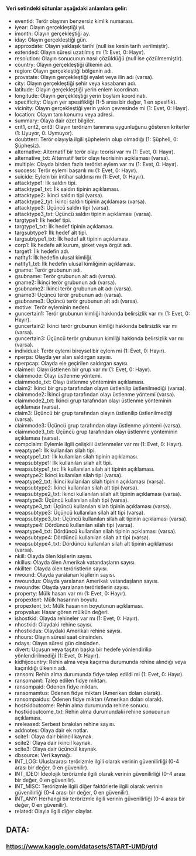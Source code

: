 #### Veri setindeki sütunlar aşağıdaki anlamlara gelir:

- eventid: Terör olayının benzersiz kimlik numarası.
- iyear: Olayın gerçekleştiği yıl.
- imonth: Olayın gerçekleştiği ay.
- iday: Olayın gerçekleştiği gün.
- approxdate: Olayın yaklaşık tarihi (null ise kesin tarih verilmiştir).
- extended: Olayın süresi uzatılmış mı (1: Evet, 0: Hayır).
- resolution: Olayın sonucunun nasıl çözüldüğü (null ise çözülmemiştir).
- country: Olayın gerçekleştiği ülkenin adı.
- region: Olayın gerçekleştiği bölgenin adı.
- provstate: Olayın gerçekleştiği eyalet veya ilin adı (varsa).
- city: Olayın gerçekleştiği şehir veya kasabanın adı.
- latitude: Olayın gerçekleştiği yerin enlem koordinatı.
- longitude: Olayın gerçekleştiği yerin boylam koordinatı.
- specificity: Olayın yer spesifikliği (1-5 arası bir değer, 1 en spesifik).
- vicinity: Olayın gerçekleştiği yerin yakın çevresinde mi (1: Evet, 0: Hayır).
- location: Olayın tam konumu veya adresi.
- summary: Olaya dair özet bilgiler.
- crit1, crit2, crit3: Olayın terörizm tanımına uygunluğunu gösteren kriterler (1: Uyuyor, 0: Uymuyor).
- doubtterr: Terör olayıyla ilgili şüphelerin olup olmadığı (1: Şüpheli, 0: Şüphesiz).
- alternative: Alternatif bir terör olayı teorisi var mı (1: Evet, 0: Hayır).
- alternative_txt: Alternatif terör olayı teorisinin açıklaması (varsa).
- multiple: Olayda birden fazla terörist eylem var mı (1: Evet, 0: Hayır).
- success: Terör eylemi başarılı mı (1: Evet, 0: Hayır).
- suicide: Eylem bir intihar saldırısı mı (1: Evet, 0: Hayır).
- attacktype1: İlk saldırı tipi.
- attacktype1_txt: İlk saldırı tipinin açıklaması.
- attacktype2: İkinci saldırı tipi (varsa).
- attacktype2_txt: İkinci saldırı tipinin açıklaması (varsa).
- attacktype3: Üçüncü saldırı tipi (varsa).
- attacktype3_txt: Üçüncü saldırı tipinin açıklaması (varsa).
- targtype1: İlk hedef tipi.
- targtype1_txt: İlk hedef tipinin açıklaması.
- targsubtype1: İlk hedef alt tipi.
- targsubtype1_txt: İlk hedef alt tipinin açıklaması.
- corp1: İlk hedefe ait kurum, şirket veya örgüt adı.
- target1: İlk hedefin adı.
- natlty1: İlk hedefin ulusal kimliği.
- natlty1_txt: İlk hedefin ulusal kimliğinin açıklaması.
- gname: Terör grubunun adı.
- gsubname: Terör grubunun alt adı (varsa).
- gname2: İkinci terör grubunun adı (varsa).
- gsubname2: İkinci terör grubunun alt adı (varsa).
- gname3: Üçüncü terör grubunun adı (varsa).
- gsubname3: Üçüncü terör grubunun alt adı (varsa).
- motive: Terör eyleminin nedeni.
- guncertain1: Terör grubunun kimliği hakkında belirsizlik var mı (1: Evet, 0: Hayır).
- guncertain2: İkinci terör grubunun kimliği hakkında belirsizlik var mı (varsa).
- guncertain3: Üçüncü terör grubunun kimliği hakkında belirsizlik var mı (varsa).
- individual: Terör eylemi bireysel bir eylem mi (1: Evet, 0: Hayır).
- nperps: Olayda yer alan saldırgan sayısı.
- nperpcap: Olayda ele geçirilen saldırgan sayısı.
- claimed: Olayı üstlenen bir grup var mı (1: Evet, 0: Hayır).
- claimmode: Olayı üstlenme yöntemi.
- claimmode_txt: Olayı üstlenme yönteminin açıklaması.
- claim2: İkinci bir grup tarafından olayın üstlenilip üstlenilmediği (varsa).
- claimmode2: İkinci grup tarafından olayı üstlenme yöntemi (varsa).
- claimmode2_txt: İkinci grup tarafından olayı üstlenme yönteminin açıklaması (varsa).
- claim3: Üçüncü bir grup tarafından olayın üstlenilip üstlenilmediği (varsa).
- claimmode3: Üçüncü grup tarafından olayı üstlenme yöntemi (varsa).
- claimmode3_txt: Üçüncü grup tarafından olayı üstlenme yönteminin açıklaması (varsa).
- compclaim: Eylemle ilgili çelişkili üstlenmeler var mı (1: Evet, 0: Hayır).
- weaptype1: İlk kullanılan silah tipi.
- weaptype1_txt: İlk kullanılan silah tipinin açıklaması.
- weapsubtype1: İlk kullanılan silah alt tipi.
- weapsubtype1_txt: İlk kullanılan silah alt tipinin açıklaması.
- weaptype2: İkinci kullanılan silah tipi (varsa).
- weaptype2_txt: İkinci kullanılan silah tipinin açıklaması (varsa).
- weapsubtype2: İkinci kullanılan silah alt tipi (varsa).
- weapsubtype2_txt: İkinci kullanılan silah alt tipinin açıklaması (varsa).
- weaptype3: Üçüncü kullanılan silah tipi (varsa).
- weaptype3_txt: Üçüncü kullanılan silah tipinin açıklaması (varsa).
- weapsubtype3: Üçüncü kullanılan silah alt tipi (varsa).
- weapsubtype3_txt: Üçüncü kullanılan silah alt tipinin açıklaması (varsa).
- weaptype4: Dördüncü kullanılan silah tipi (varsa).
- weaptype4_txt: Dördüncü kullanılan silah tipinin açıklaması (varsa).
- weapsubtype4: Dördüncü kullanılan silah alt tipi (varsa).
- weapsubtype4_txt: Dördüncü kullanılan silah alt tipinin açıklaması (varsa).
- nkill: Olayda ölen kişilerin sayısı.
- nkillus: Olayda ölen Amerikalı vatandaşların sayısı.
- nkillter: Olayda ölen teröristlerin sayısı.
- nwound: Olayda yaralanan kişilerin sayısı.
- nwoundus: Olayda yaralanan Amerikalı vatandaşların sayısı.
- nwoundte: Olayda yaralanan teröristlerin sayısı.
- property: Mülk hasarı var mı (1: Evet, 0: Hayır).
- propextent: Mülk hasarının boyutu.
- propextent_txt: Mülk hasarının boyutunun açıklaması.
- propvalue: Hasar gören mülkün değeri.
- ishostkid: Olayda rehineler var mı (1: Evet, 0: Hayır).
- nhostkid: Olaydaki rehine sayısı.
- nhostkidus: Olaydaki Amerikalı rehine sayısı.
- nhours: Olayın süresi saat cinsinden.
- ndays: Olayın süresi gün cinsinden.
- divert: Uçuşun veya taşıtın başka bir hedefe yönlendirilip yönlendirilmediği (1: Evet, 0: Hayır).
- kidhijcountry: Rehin alma veya kaçırma durumunda rehine alındığı veya kaçırıldığı ülkenin adı.
- ransom: Rehin alma durumunda fidye talep edildi mi (1: Evet, 0: Hayır).
- ransomamt: Talep edilen fidye miktarı.
- ransompaid: Ödenen fidye miktarı.
- ransomamtus: Ödenen fidye miktarı (Amerikan doları olarak).
- ransompaidus: Ödenen fidye miktarı (Amerikan doları olarak).
- hostkidoutcome: Rehin alma durumunda rehine sonucu.
- hostkidoutcome_txt: Rehin alma durumundaki rehine sonucunun açıklaması.
- nreleased: Serbest bırakılan rehine sayısı.
- addnotes: Olaya dair ek notlar.
- scite1: Olaya dair birincil kaynak.
- scite2: Olaya dair ikincil kaynak.
- scite3: Olaya dair üçüncül kaynak.
- dbsource: Veri kaynağı.
- INT_LOG: Uluslararası terörizmle ilgili olarak verinin güvenilirliği (0-4 arası bir değer, 0 en güvenilir).
- INT_IDEO: İdeolojik terörizmle ilgili olarak verinin güvenilirliği (0-4 arası bir değer, 0 en güvenilir).
- INT_MISC: Terörizmle ilgili diğer faktörlerle ilgili olarak verinin güvenilirliği (0-4 arası bir değer, 0 en güvenilir).
- INT_ANY: Herhangi bir terörizmle ilgili verinin güvenilirliği (0-4 arası bir değer, 0 en güvenilir).
- related: Olayla ilgili diğer olaylar.


## DATA:
### https://www.kaggle.com/datasets/START-UMD/gtd
